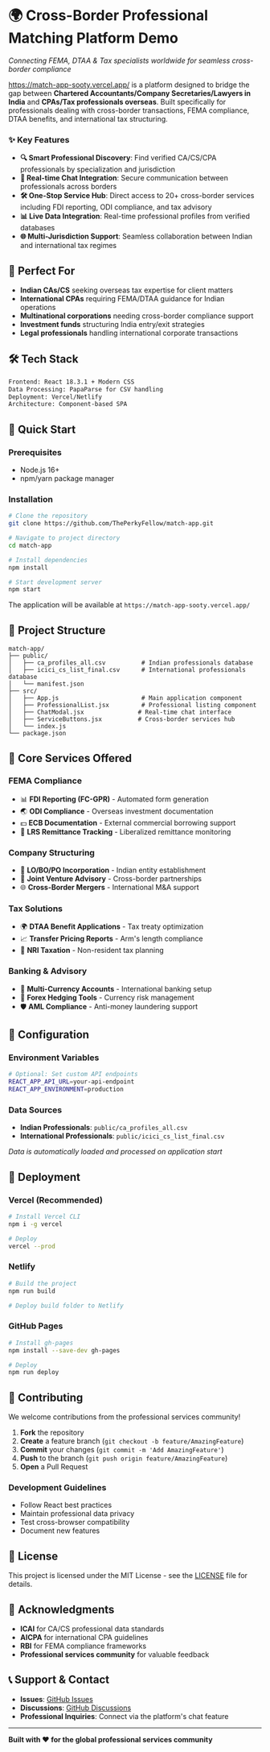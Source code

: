 # 🌍 Cross-Border Professional Matching Platform Demo

*Connecting FEMA, DTAA & Tax specialists worldwide for seamless cross-border compliance*

https://match-app-sooty.vercel.app/ is a platform designed to bridge the gap between **Chartered Accountants/Company Secretaries/Lawyers in India** and **CPAs/Tax professionals overseas**. Built specifically for professionals dealing with cross-border transactions, FEMA compliance, DTAA benefits, and international tax structuring.

### ✨ Key Features

- **🔍 Smart Professional Discovery**: Find verified CA/CS/CPA professionals by specialization and jurisdiction
- **💬 Real-time Chat Integration**: Secure communication between professionals across borders  
- **🛠️ One-Stop Service Hub**: Direct access to 20+ cross-border services including FDI reporting, ODI compliance, and tax advisory
- **📊 Live Data Integration**: Real-time professional profiles from verified databases
- **🌐 Multi-Jurisdiction Support**: Seamless collaboration between Indian and international tax regimes

## 🎯 Perfect For

- **Indian CAs/CS** seeking overseas tax expertise for client matters
- **International CPAs** requiring FEMA/DTAA guidance for Indian operations  
- **Multinational corporations** needing cross-border compliance support
- **Investment funds** structuring India entry/exit strategies
- **Legal professionals** handling international corporate transactions

## 🛠️ Tech Stack

```bash
Frontend: React 18.3.1 + Modern CSS
Data Processing: PapaParse for CSV handling
Deployment: Vercel/Netlify
Architecture: Component-based SPA
```

## 🚀 Quick Start

### Prerequisites
- Node.js 16+ 
- npm/yarn package manager

### Installation

```bash
# Clone the repository
git clone https://github.com/ThePerkyFellow/match-app.git

# Navigate to project directory
cd match-app

# Install dependencies
npm install

# Start development server
npm start
```

The application will be available at `https://match-app-sooty.vercel.app/`

## 📁 Project Structure

```
match-app/
├── public/
│   ├── ca_profiles_all.csv          # Indian professionals database
│   ├── icici_cs_list_final.csv      # International professionals database
│   └── manifest.json
├── src/
│   ├── App.js                       # Main application component
│   ├── ProfessionalList.jsx         # Professional listing component
│   ├── ChatModal.jsx               # Real-time chat interface
│   ├── ServiceButtons.jsx          # Cross-border services hub
│   └── index.js
└── package.json
```

## 🌟 Core Services Offered

### FEMA Compliance
- 📊 **FDI Reporting (FC-GPR)** - Automated form generation
- 🌏 **ODI Compliance** - Overseas investment documentation  
- 💵 **ECB Documentation** - External commercial borrowing support
- 🧾 **LRS Remittance Tracking** - Liberalized remittance monitoring

### Company Structuring  
- 🏢 **LO/BO/PO Incorporation** - Indian entity establishment
- 🤝 **Joint Venture Advisory** - Cross-border partnerships
- 🌐 **Cross-Border Mergers** - International M&A support

### Tax Solutions
- 🌍 **DTAA Benefit Applications** - Tax treaty optimization
- 📈 **Transfer Pricing Reports** - Arm's length compliance
- 💼 **NRI Taxation** - Non-resident tax planning

### Banking & Advisory
- 🏦 **Multi-Currency Accounts** - International banking setup
- 🔄 **Forex Hedging Tools** - Currency risk management
- 🛡️ **AML Compliance** - Anti-money laundering support

## 🔧 Configuration

### Environment Variables
```bash
# Optional: Set custom API endpoints
REACT_APP_API_URL=your-api-endpoint
REACT_APP_ENVIRONMENT=production
```

### Data Sources
- **Indian Professionals**: `public/ca_profiles_all.csv`
- **International Professionals**: `public/icici_cs_list_final.csv`

*Data is automatically loaded and processed on application start*

## 🚀 Deployment

### Vercel (Recommended)
```bash
# Install Vercel CLI
npm i -g vercel

# Deploy
vercel --prod
```

### Netlify
```bash
# Build the project
npm run build

# Deploy build folder to Netlify
```

### GitHub Pages
```bash
# Install gh-pages
npm install --save-dev gh-pages

# Deploy
npm run deploy
```

## 🤝 Contributing

We welcome contributions from the professional services community!

1. **Fork** the repository
2. **Create** a feature branch (`git checkout -b feature/AmazingFeature`)
3. **Commit** your changes (`git commit -m 'Add AmazingFeature'`)
4. **Push** to the branch (`git push origin feature/AmazingFeature`)
5. **Open** a Pull Request

### Development Guidelines
- Follow React best practices
- Maintain professional data privacy
- Test cross-browser compatibility
- Document new features

## 📜 License

This project is licensed under the MIT License - see the [LICENSE](LICENSE) file for details.

## 🙏 Acknowledgments

- **ICAI** for CA/CS professional data standards
- **AICPA** for international CPA guidelines  
- **RBI** for FEMA compliance frameworks
- **Professional services community** for valuable feedback

## 📞 Support & Contact

- **Issues**: [GitHub Issues](https://github.com/ThePerkyFellow/match-app/issues)
- **Discussions**: [GitHub Discussions](https://github.com/ThePerkyFellow/match-app/discussions)
- **Professional Inquiries**: Connect via the platform's chat feature

---

**Built with ❤️ for the global professional services community**
